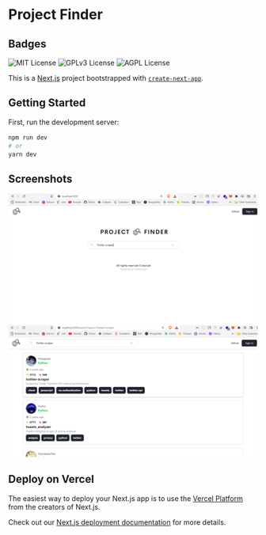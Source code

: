 # Project Finder

## Badges

![MIT License](https://img.shields.io/github/issues/joerush18/project-finder)
![GPLv3 License](https://img.shields.io/github/forks/joerush18/project-finder)
![AGPL License](https://img.shields.io/github/stars/joerush18/project-finder)

This is a [Next.js](https://nextjs.org/) project bootstrapped with [`create-next-app`](https://github.com/vercel/next.js/tree/canary/packages/create-next-app).

## Getting Started

First, run the development server:

```bash
npm run dev
# or
yarn dev
```

## Screenshots

![App Screenshot](sampleimh1.png)
![App Screenshot](sampleimg2.png)

## Deploy on Vercel

The easiest way to deploy your Next.js app is to use the [Vercel Platform](https://vercel.com/new?utm_medium=default-template&filter=next.js&utm_source=create-next-app&utm_campaign=create-next-app-readme) from the creators of Next.js.

Check out our [Next.js deployment documentation](https://nextjs.org/docs/deployment) for more details.
